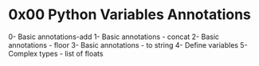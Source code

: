 # 0x00 Python Variables Annotations
0- Basic annotations-add
1- Basic annotations - concat
2- Basic annotations - floor
3- Basic annotations - to string
4- Define variables
5- Complex types - list of floats

